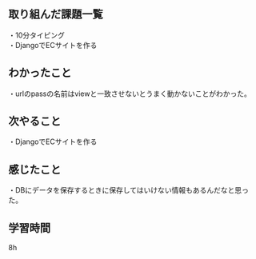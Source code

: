 ## 取り組んだ課題一覧
・10分タイピング
<br>・DjangoでECサイトを作る
## わかったこと
・urlのpassの名前はviewと一致させないとうまく動かないことがわかった。
## 次やること
・DjangoでECサイトを作る

## 感じたこと
・DBにデータを保存するときに保存してはいけない情報もあるんだなと思った。
## 学習時間
8h

